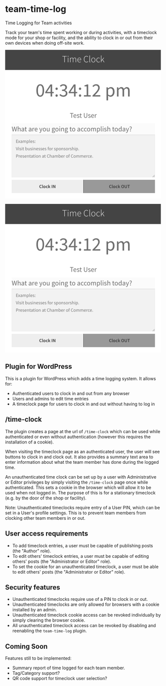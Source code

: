 # team-time-log
Time Logging for Team activities

Track your team's time spent working or during activities, with a timeclock mode for your shop or facility, and the ability to clock in or out from their own devices when doing off-site work.

![Authenticated Time Clock with PIN keypad](docs/Time_Clock-Authenticated.png)

![Unauthenticated Time Clock with PIN keypad](docs/Time_Clock-Unauthenticated.png)

## Plugin for WordPress

This is a plugin for WordPress which adds a time logging system. It allows for:

* Authenticated users to clock in and out from any browser
* Users and admins to edit time entries
* A timeclock page for users to clock in and out without having to log in

## /time-clock

The plugin creates a page at the url of `/time-clock` which can be used while authenticated or even without authentication (however this requires the installation of a cookie).

When visiting the timeclock page as an authenticated user, the user will see buttons to clock in and clock out. It also provides a summary text area to enter information about what the team member has done during the logged time.

An unauthenticated time clock can be set up by a user with Administrative or Editor privileges by simply visiting the `/time-clock` page once while authenticated. This sets a cookie in the browser which will allow it to be used when not logged in. The purpose of this is for a stationary timeclock (e.g. by the door of the shop or facility).

Note: Unauthenticated timeclocks require entry of a User PIN, which can be set in a User's profile settings. This is to prevent team members from clocking other team members in or out.

## User access requirements

* To add timeclock entries, a user must be capable of publishing posts (the "Author" role).
* To edit others' timeclock entries, a user must be capable of editing others' posts (the "Administrator or Editor" role).
* To set the cookie for an unauthenticated timeclock, a user must be able to edit others' posts (the "Administrator or Editor" role).

## Security features

* Unauthenticated timeclocks require use of a PIN to clock in or out.
* Unauthenticated timeclocks are only allowed for browsers with a cookie installed by an admin.
* Unauthenticated timeclock cookie access can be revoked individually by simply clearing the browser cookie.
* All unauthenticated timeclock access can be revoked by disabling and reenabling the `team-time-log` plugin.

## Coming Soon

Features still to be implemented:

* Summary report of time logged for each team member.
* Tag/Category support?
* QR code support for timeclock user selection?
